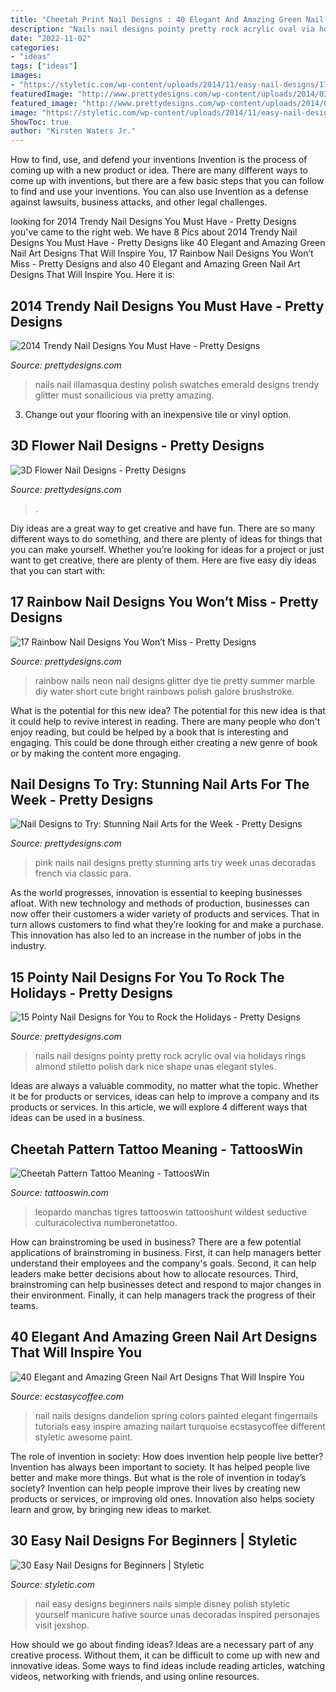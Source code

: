 ```yaml
---
title: "Cheetah Print Nail Designs : 40 Elegant And Amazing Green Nail Art Designs That Will Inspire You"
description: "Nails nail designs pointy pretty rock acrylic oval via holidays rings almond stiletto polish dark nice shape unas elegant styles"
date: "2022-11-02"
categories:
- "ideas"
tags: ["ideas"]
images:
- "https://styletic.com/wp-content/uploads/2014/11/easy-nail-designs/17-easy-nail-designs-for-beginners.jpg"
featuredImage: "http://www.prettydesigns.com/wp-content/uploads/2014/03/Green-Nails2.jpg"
featured_image: "http://www.prettydesigns.com/wp-content/uploads/2014/03/Green-Nails2.jpg"
image: "https://styletic.com/wp-content/uploads/2014/11/easy-nail-designs/17-easy-nail-designs-for-beginners.jpg"
ShowToc: true
author: "Kirsten Waters Jr."
---
```



How to find, use, and defend your inventions
Invention is the process of coming up with a new product or idea. There are many different ways to come up with inventions, but there are a few basic steps that you can follow to find and use your inventions. You can also use Invention as a defense against lawsuits, business attacks, and other legal challenges.

	

		
looking for 2014 Trendy Nail Designs You Must Have - Pretty Designs you've came to the right web. We have 8 Pics about 2014 Trendy Nail Designs You Must Have - Pretty Designs like 40 Elegant and Amazing Green Nail Art Designs That Will Inspire You, 17 Rainbow Nail Designs You Won’t Miss - Pretty Designs and also 40 Elegant and Amazing Green Nail Art Designs That Will Inspire You. Here it is:
		
    
## 2014 Trendy Nail Designs You Must Have - Pretty Designs

<img loading=lazy src="http://www.prettydesigns.com/wp-content/uploads/2014/03/Green-Nails2.jpg" onerror="this.onerror=null;this.src='https://tse4.mm.bing.net/th?id=OIP.CxjnXlPHRdrP-iuLYknFTAHaLE&amp;pid=15.1';" alt="2014 Trendy Nail Designs You Must Have - Pretty Designs">

_Source: prettydesigns.com_

>nails nail illamasqua destiny polish swatches emerald designs trendy glitter must sonailicious via pretty amazing. 

	

3. Change out your flooring with an inexpensive tile or vinyl option.

    
## 3D Flower Nail Designs - Pretty Designs

<img loading=lazy src="http://www.prettydesigns.com/wp-content/uploads/2014/07/Blue-Nails1.jpg" onerror="this.onerror=null;this.src='https://tse4.mm.bing.net/th?id=OIP.eZvL7tmTXA7OdjUkIRRcqAHaJ4&amp;pid=15.1';" alt="3D Flower Nail Designs - Pretty Designs">

_Source: prettydesigns.com_

>. 

	

Diy ideas are a great way to get creative and have fun. There are so many different ways to do something, and there are plenty of ideas for things that you can make yourself. Whether you’re looking for ideas for a project or just want to get creative, there are plenty of them. Here are five easy diy ideas that you can start with: 

    
## 17 Rainbow Nail Designs You Won’t Miss - Pretty Designs

<img loading=lazy src="http://www.prettydesigns.com/wp-content/uploads/2014/07/Neon-Rainbow-Nails.jpg" onerror="this.onerror=null;this.src='https://tse4.mm.bing.net/th?id=OIP.-C6Kwc8jVNqHM4uUgqoDogHaJ3&amp;pid=15.1';" alt="17 Rainbow Nail Designs You Won’t Miss - Pretty Designs">

_Source: prettydesigns.com_

>rainbow nails neon nail designs glitter dye tie pretty summer marble diy water short cute bright rainbows polish galore brushstroke. 

	

What is the potential for this new idea?
The potential for this new idea is that it could help to revive interest in reading. There are many people who don't enjoy reading, but could be helped by a book that is interesting and engaging. This could be done through either creating a new genre of book or by making the content more engaging.

    
## Nail Designs To Try: Stunning Nail Arts For The Week - Pretty Designs

<img loading=lazy src="http://www.prettydesigns.com/wp-content/uploads/2014/04/Pink-Nails4.jpg" onerror="this.onerror=null;this.src='https://tse2.mm.bing.net/th?id=OIP.GkpZXQTNwIFI3i5p88zb_gHaJ6&amp;pid=15.1';" alt="Nail Designs to Try: Stunning Nail Arts for the Week - Pretty Designs">

_Source: prettydesigns.com_

>pink nails nail designs pretty stunning arts try week unas decoradas french via classic para. 

	

As the world progresses, innovation is essential to keeping businesses afloat. With new technology and methods of production, businesses can now offer their customers a wider variety of products and services. That in turn allows customers to find what they’re looking for and make a purchase. This innovation has also led to an increase in the number of jobs in the industry.

    
## 15 Pointy Nail Designs For You To Rock The Holidays - Pretty Designs

<img loading=lazy src="http://www.prettydesigns.com/wp-content/uploads/2014/04/Black-Nails4.jpg" onerror="this.onerror=null;this.src='https://tse1.mm.bing.net/th?id=OIP.57ojs2v1fRaftwknlg60kAHaJ3&amp;pid=15.1';" alt="15 Pointy Nail Designs for You to Rock the Holidays - Pretty Designs">

_Source: prettydesigns.com_

>nails nail designs pointy pretty rock acrylic oval via holidays rings almond stiletto polish dark nice shape unas elegant styles. 

	

Ideas are always a valuable commodity, no matter what the topic. Whether it be for products or services, ideas can help to improve a company and its products or services. In this article, we will explore 4 different ways that ideas can be used in a business.

    
## Cheetah Pattern Tattoo Meaning - TattoosWin

<img loading=lazy src="https://tattooswin.com/wp-content/uploads/2020/05/animal-print-on-shoulder-1.jpg" onerror="this.onerror=null;this.src='https://tse3.mm.bing.net/th?id=OIP.CujKeHnYHF3TlS4xCCtQQgAAAA&amp;pid=15.1';" alt="Cheetah Pattern Tattoo Meaning - TattoosWin">

_Source: tattooswin.com_

>leopardo manchas tigres tattooswin tattooshunt wildest seductive culturacolectiva numberonetattoo. 

	

How can brainstroming be used in business?
There are a few potential applications of brainstroming in business. First, it can help managers better understand their employees and the company's goals. Second, it can help leaders make better decisions about how to allocate resources. Third, brainstroming can help businesses detect and respond to major changes in their environment. Finally, it can help managers track the progress of their teams.

    
## 40 Elegant And Amazing Green Nail Art Designs That Will Inspire You

<img loading=lazy src="https://i0.wp.com/www.ecstasycoffee.com/wp-content/uploads/2016/08/Dandelion-Nail-Art-Design-on-Green-Blue-Bases.jpg" onerror="this.onerror=null;this.src='https://tse2.mm.bing.net/th?id=OIP.s49m1ARuB6fYFIQ2eC074gHaLK&amp;pid=15.1';" alt="40 Elegant and Amazing Green Nail Art Designs That Will Inspire You">

_Source: ecstasycoffee.com_

>nail nails designs dandelion spring colors painted elegant fingernails tutorials easy inspire amazing nailart turquoise ecstasycoffee different styletic awesome paint. 

	

The role of invention in society: How does invention help people live better?
Invention has always been important to society. It has helped people live better and make more things. But what is the role of invention in today’s society? Invention can help people improve their lives by creating new products or services, or improving old ones. Innovation also helps society learn and grow, by bringing new ideas to market.

    
## 30 Easy Nail Designs For Beginners | Styletic

<img loading=lazy src="https://styletic.com/wp-content/uploads/2014/11/easy-nail-designs/17-easy-nail-designs-for-beginners.jpg" onerror="this.onerror=null;this.src='https://tse3.mm.bing.net/th?id=OIP.0dxenuIZ7cM3W60aAK_9gAHaLH&amp;pid=15.1';" alt="30 Easy Nail Designs for Beginners | Styletic">

_Source: styletic.com_

>nail easy designs beginners nails simple disney polish styletic yourself manicure hative source unas decoradas inspired personajes visit jexshop. 

	

How should we go about finding ideas?
Ideas are a necessary part of any creative process. Without them, it can be difficult to come up with new and innovative ideas. Some ways to find ideas include reading articles, watching videos, networking with friends, and using online resources.

